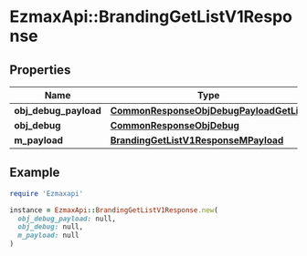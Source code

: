 # EzmaxApi::BrandingGetListV1Response

## Properties

| Name | Type | Description | Notes |
| ---- | ---- | ----------- | ----- |
| **obj_debug_payload** | [**CommonResponseObjDebugPayloadGetList**](CommonResponseObjDebugPayloadGetList.md) |  |  |
| **obj_debug** | [**CommonResponseObjDebug**](CommonResponseObjDebug.md) |  | [optional] |
| **m_payload** | [**BrandingGetListV1ResponseMPayload**](BrandingGetListV1ResponseMPayload.md) |  |  |

## Example

```ruby
require 'Ezmaxapi'

instance = EzmaxApi::BrandingGetListV1Response.new(
  obj_debug_payload: null,
  obj_debug: null,
  m_payload: null
)
```

